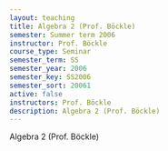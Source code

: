 ```yaml
---
layout: teaching
title: Algebra 2 (Prof. Böckle)
semester: Summer term 2006
instructor: Prof. Böckle
course_type: Seminar
semester_term: SS
semester_year: 2006
semester_key: SS2006
semester_sort: 20061
active: false
instructors: Prof. Böckle
description: Algebra 2 (Prof. Böckle)
---
```


Algebra 2 (Prof. Böckle)

